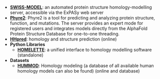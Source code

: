 - **[SWISS-MODEL](http://swissmodel.expasy.org/)**: an automated protein structure homology-modelling server, accessible via the ExPASy web server
- **[Phyre2](http://www.sbg.bio.ic.ac.uk/phyre2/html/page.cgi?id=index)**: Phyre2 is a tool for predicting and analyzing protein structure, function, and mutations. The server provides an expert mode for registered users and integrates models directly from the AlphaFold Protein Structure Database for one-to-one threading.
- **[HHpred](https://toolkit.tuebingen.mpg.de/#/tools/hhpred)**: homology and structure prediction (online)
- **Python Libraries**
	- **[HOMELETTE](https://github.com/PhilippJunk/homelette)**: a unified interface to homology modelling software (standalone)
- **Datasets**
	- **[HUMMOD](https://www3.cmbi.umcn.nl/hommod/)**: Homology modeling (a database of all available human homology models can also be found) (online and database)